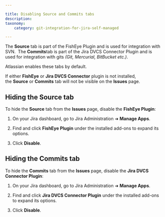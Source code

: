 ```yaml
---

title: Disabling Source and Commits tabs
description:
taxonomy:
    category: git-integration-for-jira-self-managed

---
```

The **Source** tab is part of the FishEye Plugin and is used for integration with SVN.  The **Commits**tab is part of the Jira DVCS Connector Plugin and is used for integration with gits _(Git, Mercurial, BitBucket etc.)_.

Atlassian enables these tabs by default.

<div class="bbb-callout bbb--info">
    <div class="irow">
    <div class="ilogobox">
        <span class="logoimg"></span>
    </div>
    <div class="imsgbox">
        If either <b>FishEye</b> or <b>Jira DVCS Connector</b> plugin is not installed, the <b>Source</b> or <b>Commits</b> tab will not be visible on the <b>Issues</b> page.
    </div>
    </div>
</div>

## Hiding the Source tab

To hide the **Source** tab from the **Issues** page, disable the **FishEye Plugin**:

1.  On your Jira dashboard, go to Jira Administration ➜ **Manage Apps**.

2.  Find and click **FishEye Plugin** under the installed add-ons to expand its options.

3.  Click **Disable**.


## Hiding the Commits tab

To hide the **Commits** tab from the **Issues** page, disable the **Jira DVCS Connector Plugin**:

1.  On your Jira dashboard, go to Jira Administration ➜ **Manage Apps**.

2.  Find and click **Jira DVCS Connector Plugin** under the installed add-ons to expand its options.

3.  Click **Disable**.

